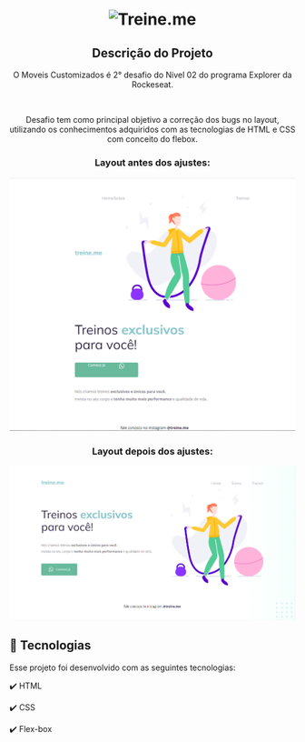 <h1 align="center">
  <img src="./src/assets/treineMe.png" height="100px" alt="Treine.me"/>
</h1>

<h2 align="center" >Descrição do Projeto</h2>
<p align="center">
  O Moveis Customizados é 2° desafio do Nivel 02 do programa Explorer da Rockeseat.
</p>
</br>

<div align="center">
   <p>Desafio tem como principal objetivo a correção dos bugs no layout, utilizando os conhecimentos adquiridos com as tecnologias de HTML e CSS com conceito do flebox.</p>
</div>
  <h3 align="center">Layout antes dos ajustes:</h3>
       
  <img alt="logo" title="#logo" src="images/img-layout-bug.png"/>
  
  <h3 align="center">Layout depois dos ajustes:</h3>
       
  <img alt="logo" title="#logo" src="images/img-layout-corrigido.png"/>


## :rocket: Tecnologias

Esse projeto foi desenvolvido com as seguintes tecnologias:

✔️ HTML

✔️ CSS

✔️ Flex-box
